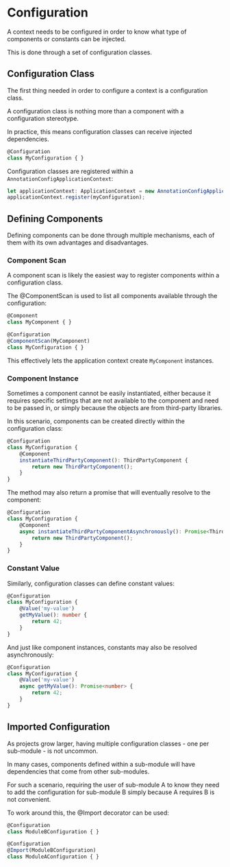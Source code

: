 # Configuration

A context needs to be configured in order to know what type of components or constants can be injected.

This is done through a set of configuration classes.

## Configuration Class

The first thing needed in order to configure a context is a configuration class.

A configuration class is nothing more than a component with a configuration stereotype.

In practice, this means configuration classes can receive injected dependencies.

```typescript
@Configuration
class MyConfiguration { }
```

Configuration classes are registered within a `AnnotationConfigApplicationContext`:

```typescript
let applicationContext: ApplicationContext = new AnnotationConfigApplicationContext();
applicationContext.register(myConfiguration);
```

## Defining Components

Defining components can be done through multiple mechanisms, each of them with its own advantages and disadvantages.

### Component Scan

A component scan is likely the easiest way to register components within a configuration class.

The @ComponentScan is used to list all components available through the configuration:

```typescript
@Component
class MyComponent { }

@Configuration
@ComponentScan(MyComponent)
class MyConfiguration { }
```

This effectively lets the application context create `MyComponent` instances.

### Component Instance

Sometimes a component cannot be easily instantiated, either because it requires specific settings that are not available to the component and need to be passed in, or simply because the objects are from third-party libraries.

In this scenario, components can be created directly within the configuration class:

```typescript
@Configuration
class MyConfiguration {
    @Component
    instantiateThirdPartyComponent(): ThirdPartyComponent {
        return new ThirdPartyComponent();
    }
}
```

The method may also return a promise that will eventually resolve to the component:

```typescript
@Configuration
class MyConfiguration {
    @Component
    async instantiateThirdPartyComponentAsynchronously(): Promise<ThirdPartyComponent> {
        return new ThirdPartyComponent();
    }
}
```

### Constant Value

Similarly, configuration classes can define constant values:

```typescript
@Configuration
class MyConfiguration {
    @Value('my-value')
    getMyValue(): number {
        return 42;
    }
}
```

And just like component instances, constants may also be resolved asynchronously:

```typescript
@Configuration
class MyConfiguration {
    @Value('my-value')
    async getMyValue(): Promise<number> {
        return 42;
    }
}
```

## Imported Configuration

As projects grow larger, having multiple configuration classes - one per sub-module - is not uncommon.

In many cases, components defined within a sub-module will have dependencies that come from other sub-modules.

For such a scenario, requiring the user of sub-module A to know they need to add the configuration for sub-module B simply because A requires B is not convenient.

To work around this, the @Import decorator can be used:

```typescript
@Configuration
class ModuleBConfiguration { }

@Configuration
@Import(ModuleBConfiguration)
class ModuleAConfiguration { }
```
 